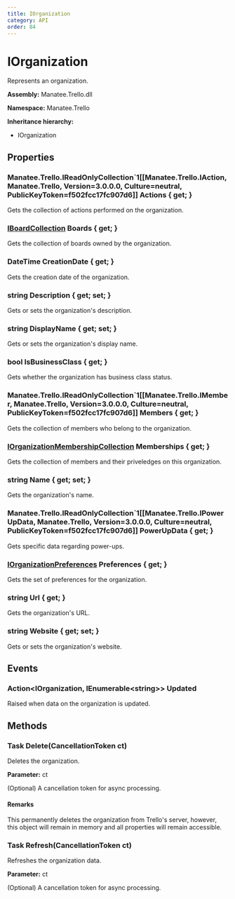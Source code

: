 ```yaml
---
title: IOrganization
category: API
order: 84
---
```


# IOrganization

Represents an organization.

**Assembly:** Manatee.Trello.dll

**Namespace:** Manatee.Trello

**Inheritance hierarchy:**

- IOrganization

## Properties

### Manatee.Trello.IReadOnlyCollection`1[[Manatee.Trello.IAction, Manatee.Trello, Version=3.0.0.0, Culture=neutral, PublicKeyToken=f502fcc17fc907d6]] Actions { get; }

Gets the collection of actions performed on the organization.

### [IBoardCollection](IBoardCollection#iboardcollection) Boards { get; }

Gets the collection of boards owned by the organization.

### DateTime CreationDate { get; }

Gets the creation date of the organization.

### string Description { get; set; }

Gets or sets the organization&#39;s description.

### string DisplayName { get; set; }

Gets or sets the organization&#39;s display name.

### bool IsBusinessClass { get; }

Gets whether the organization has business class status.

### Manatee.Trello.IReadOnlyCollection`1[[Manatee.Trello.IMember, Manatee.Trello, Version=3.0.0.0, Culture=neutral, PublicKeyToken=f502fcc17fc907d6]] Members { get; }

Gets the collection of members who belong to the organization.

### [IOrganizationMembershipCollection](IOrganizationMembershipCollection#iorganizationmembershipcollection) Memberships { get; }

Gets the collection of members and their priveledges on this organization.

### string Name { get; set; }

Gets the organization&#39;s name.

### Manatee.Trello.IReadOnlyCollection`1[[Manatee.Trello.IPowerUpData, Manatee.Trello, Version=3.0.0.0, Culture=neutral, PublicKeyToken=f502fcc17fc907d6]] PowerUpData { get; }

Gets specific data regarding power-ups.

### [IOrganizationPreferences](IOrganizationPreferences#iorganizationpreferences) Preferences { get; }

Gets the set of preferences for the organization.

### string Url { get; }

Gets the organization&#39;s URL.

### string Website { get; set; }

Gets or sets the organization&#39;s website.

## Events

### Action&lt;IOrganization, IEnumerable&lt;string&gt;&gt; Updated

Raised when data on the organization is updated.

## Methods

### Task Delete(CancellationToken ct)

Deletes the organization.

**Parameter:** ct

(Optional) A cancellation token for async processing.

#### Remarks

This permanently deletes the organization from Trello&#39;s server, however, this object will remain in memory and all properties will remain accessible.

### Task Refresh(CancellationToken ct)

Refreshes the organization data.

**Parameter:** ct

(Optional) A cancellation token for async processing.

